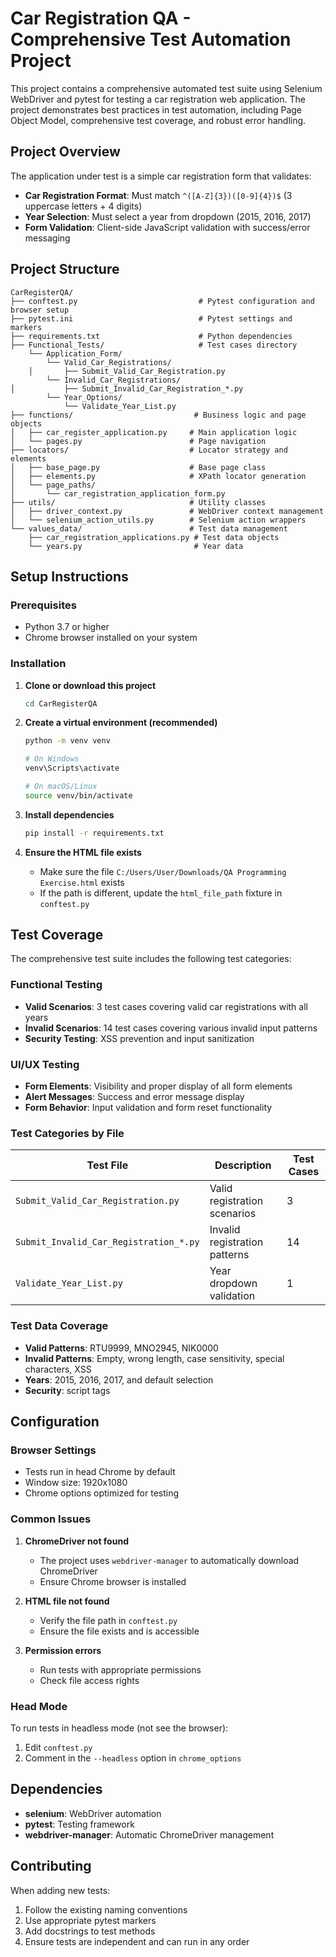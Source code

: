 # Car Registration QA - Comprehensive Test Automation Project

This project contains a comprehensive automated test suite using Selenium WebDriver
and pytest for testing a car registration web application. The project demonstrates best practices in test automation,
including Page Object Model, comprehensive test coverage, and robust error handling.

## Project Overview

The application under test is a simple car registration form that validates:
- **Car Registration Format**: Must match `^([A-Z]{3})([0-9]{4})$` (3 uppercase letters + 4 digits)
- **Year Selection**: Must select a year from dropdown (2015, 2016, 2017)
- **Form Validation**: Client-side JavaScript validation with success/error messaging

## Project Structure

```
CarRegisterQA/
├── conftest.py                           # Pytest configuration and browser setup
├── pytest.ini                            # Pytest settings and markers
├── requirements.txt                      # Python dependencies
├── Functional_Tests/                     # Test cases directory
    └── Application_Form/
        └── Valid_Car_Registrations/
    │       ├── Submit_Valid_Car_Registration.py
        └── Invalid_Car_Registrations/
│           ├── Submit_Invalid_Car_Registration_*.py
        └── Year_Options/
            └── Validate_Year_List.py
├── functions/                           # Business logic and page objects
│   ├── car_register_application.py     # Main application logic
│   └── pages.py                        # Page navigation
├── locators/                           # Locator strategy and elements
│   ├── base_page.py                    # Base page class
│   ├── elements.py                     # XPath locator generation
│   └── page_paths/
│       └── car_registration_application_form.py
├── utils/                              # Utility classes
│   ├── driver_context.py               # WebDriver context management
│   └── selenium_action_utils.py        # Selenium action wrappers
└── values_data/                        # Test data management
    ├── car_registration_applications.py # Test data objects
    └── years.py                         # Year data
```

## Setup Instructions

### Prerequisites

- Python 3.7 or higher
- Chrome browser installed on your system

### Installation

1. **Clone or download this project**
   ```bash
   cd CarRegisterQA
   ```

2. **Create a virtual environment (recommended)**
   ```bash
   python -m venv venv
   
   # On Windows
   venv\Scripts\activate
   
   # On macOS/Linux
   source venv/bin/activate
   ```

3. **Install dependencies**
   ```bash
   pip install -r requirements.txt
   ```

4. **Ensure the HTML file exists**
   - Make sure the file `C:/Users/User/Downloads/QA Programming Exercise.html` exists
   - If the path is different, update the `html_file_path` fixture in `conftest.py`

## Test Coverage

The comprehensive test suite includes the following test categories:

### Functional Testing
- **Valid Scenarios**: 3 test cases covering valid car registrations with all years
- **Invalid Scenarios**: 14 test cases covering various invalid input patterns
- **Security Testing**: XSS prevention and input sanitization

### UI/UX Testing
- **Form Elements**: Visibility and proper display of all form elements
- **Alert Messages**: Success and error message display
- **Form Behavior**: Input validation and form reset functionality

### Test Categories by File

| Test File | Description | Test Cases |
|-----------|-------------|------------|
| `Submit_Valid_Car_Registration.py` | Valid registration scenarios | 3 |
| `Submit_Invalid_Car_Registration_*.py` | Invalid registration patterns | 14 |
| `Validate_Year_List.py` | Year dropdown validation | 1 |

### Test Data Coverage
- **Valid Patterns**: RTU9999, MNO2945, NIK0000
- **Invalid Patterns**: Empty, wrong length, case sensitivity, special characters, XSS
- **Years**: 2015, 2016, 2017, and default selection
- **Security**: script tags

## Configuration

### Browser Settings
- Tests run in head Chrome by default
- Window size: 1920x1080
- Chrome options optimized for testing

### Common Issues

1. **ChromeDriver not found**
   - The project uses `webdriver-manager` to automatically download ChromeDriver
   - Ensure Chrome browser is installed

2. **HTML file not found**
   - Verify the file path in `conftest.py`
   - Ensure the file exists and is accessible

3. **Permission errors**
   - Run tests with appropriate permissions
   - Check file access rights

### Head Mode

To run tests in headless mode (not see the browser):
1. Edit `conftest.py`
2. Comment in the `--headless` option in `chrome_options`

## Dependencies

- **selenium**: WebDriver automation
- **pytest**: Testing framework
- **webdriver-manager**: Automatic ChromeDriver management

## Contributing

When adding new tests:
1. Follow the existing naming conventions
2. Use appropriate pytest markers
3. Add docstrings to test methods
4. Ensure tests are independent and can run in any order
